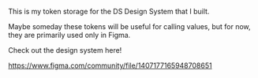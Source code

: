 This is my token storage for the DS Design System that I built.

Maybe someday these tokens will be useful for calling values, but for now, they are primarily used only in Figma.

Check out the design system here!

https://www.figma.com/community/file/1407177165948708651
